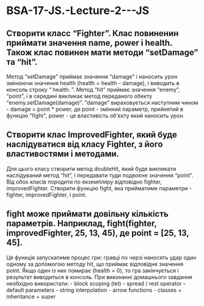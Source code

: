 # BSA-17-JS.-Lecture-2---JS
## Створити класс “Fighter”. Клас повиненин приймати значення name, power і health. Також клас повинен мати методи “setDamage” та “hit”.
Метод “setDamage” приймає значення “damage” і наносить урон змінюючи значення health (health = health - damage), і виводить в консоль строку “ health: ”.
Метод “hit” приймає значення “enemy”, “point”, і в середині викликає метод переданого обекту “enemy.setDamage(damage)”. “damage” вираховується наступним чином - damage = point * power, де point - змінний параметр, прийнятий в функцію "fight", power - це властивість об'єкту який наносить урон.

## Створити клас ImprovedFighter, який буде наслідуватися від класу Fighter, з його властивостями і методами.
Для цього класу створити метод doubleHit, який буде викликати наслідуваний метод “hit”, і передавати туди подвоєне значення “point”.
Від обох класів породити по екземпляру відповідно fighter, improvedFighter.
Створити функцію fight, яка прийматиме параметри - fighter, improvedFighter, і point.

## fight може приймати довільну кількість параметрів. Наприклад, fight(fighter, improvedFighter, 25, 13, 45), де point = [25, 13, 45].
Ця функція запускатиме процес гри: гравці по черзі наносять удар один одному за допомогою методу hit, що приймає відповідне значення point. Якщо один із них помирає (health = 0), то гра закінчується і результат виводиться в консоль.
При виконанні домашнього завдання необхідно використати: - block scoping (let) - spread / rest operator - default parameters - string interpolation - arrow functions - classes + inheritance + super